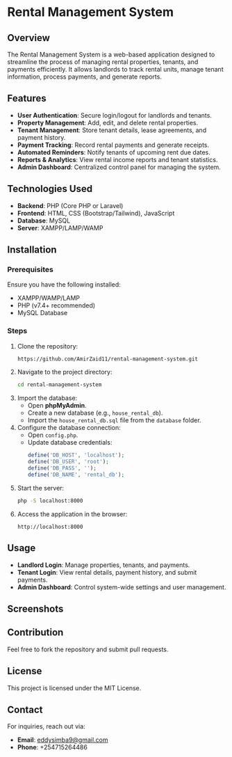 # Rental Management System

## Overview
The Rental Management System is a web-based application designed to streamline the process of managing rental properties, tenants, and payments efficiently. It allows landlords to track rental units, manage tenant information, process payments, and generate reports.

## Features
- **User Authentication**: Secure login/logout for landlords and tenants.
- **Property Management**: Add, edit, and delete rental properties.
- **Tenant Management**: Store tenant details, lease agreements, and payment history.
- **Payment Tracking**: Record rental payments and generate receipts.
- **Automated Reminders**: Notify tenants of upcoming rent due dates.
- **Reports & Analytics**: View rental income reports and tenant statistics.
- **Admin Dashboard**: Centralized control panel for managing the system.

## Technologies Used
- **Backend**: PHP (Core PHP or Laravel)
- **Frontend**: HTML, CSS (Bootstrap/Tailwind), JavaScript
- **Database**: MySQL
- **Server**: XAMPP/LAMP/WAMP

## Installation
### Prerequisites
Ensure you have the following installed:
- XAMPP/WAMP/LAMP
- PHP (v7.4+ recommended)
- MySQL Database

### Steps
1. Clone the repository:
   ```bash
   https://github.com/AmirZaid11/rental-management-system.git
   ```
2. Navigate to the project directory:
   ```bash
   cd rental-management-system
   ```
3. Import the database:
   - Open **phpMyAdmin**.
   - Create a new database (e.g., `house_rental_db`).
   - Import the `house_rental_db.sql` file from the `database` folder.
4. Configure the database connection:
   - Open `config.php`.
   - Update database credentials:
     ```php
     define('DB_HOST', 'localhost');
     define('DB_USER', 'root');
     define('DB_PASS', '');
     define('DB_NAME', 'rental_db');
     ```
5. Start the server:
   ```bash
   php -S localhost:8000
   ```
6. Access the application in the browser:
   ```
   http://localhost:8000
   ```

## Usage
- **Landlord Login**: Manage properties, tenants, and payments.
- **Tenant Login**: View rental details, payment history, and submit payments.
- **Admin Dashboard**: Control system-wide settings and user management.

## Screenshots


## Contribution
Feel free to fork the repository and submit pull requests.

## License
This project is licensed under the MIT License.

## Contact
For inquiries, reach out via:
- **Email**: eddysimba9@gmail.com
- **Phone**: +254715264486
